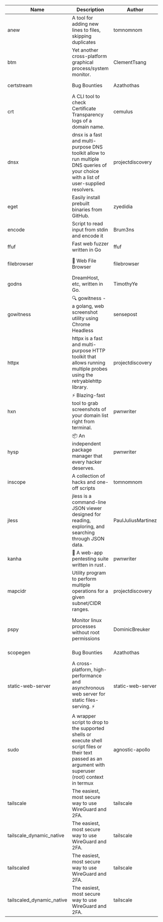| Name | Description | Author | Repository | Stars | Version | Updated | Size | SHA256SUM | B3SUM | Source | Language | License |
| ---- | ----------- | ------ | ---------- | ----- | ------- | ------- | ---- | --- | ------ | --------|-------- | ------- |
| anew | A tool for adding new lines to files, skipping duplicates | tomnomnom | [https://github.com/tomnomnom/anew](https://github.com/tomnomnom/anew) | 1109 | v0.1.1 | 2022-03-15T22:35:31Z | 1.41 MB | db6b202d4db62a4582a3e48f9ee6bf2a65562cd5e1ae02a87a21e11575e5749e | f0c6fb4c3e89b4dfe94f70cfb738faa9f9d6c713551a9acb17887de26bc6c7d2 | https://raw.githubusercontent.com/Azathothas/Toolpacks/main/aarch64_arm64_v8a_Android/anew | Go | MIT License |
| btm | Yet another cross-platform graphical process/system monitor. | ClementTsang | [https://github.com/ClementTsang/bottom](https://github.com/ClementTsang/bottom) | 8206 | 0.9.6 | 2023-08-27T01:43:44Z | 3.11 MB | 3972c2a025d299d7156755bd4db12b5654ec551ecb44616b64a8cc7900e51c46 | 0239eed89a8d263fca4fa5729fbeab1e12234e84773317e9dc99ff941a41c1e7 | https://raw.githubusercontent.com/Azathothas/Toolpacks/main/aarch64_arm64_v8a_Android/btm | Rust | MIT License |
| certstream |  Bug Bounties | Azathothas | [https://github.com/Azathothas/Arsenal](https://github.com/Azathothas/Arsenal) | 13 | null |  | 4.54 MB | 1b2d4262b8f4a9d3b31ba2fe3f3a336b98caf3efc1c2c1aefae8b3d81f4c4e94 | 67b468b325548aa1a0a4df7ed6f5401083d9ce39d9f22ae92e227b2b002f5d87 | https://raw.githubusercontent.com/Azathothas/Toolpacks/main/aarch64_arm64_v8a_Android/certstream | Shell | null |
| crt | A CLI tool to check Certificate Transparency logs of a domain name. | cemulus | [https://github.com/cemulus/crt](https://github.com/cemulus/crt) | 64 | v0.1.0 | 2022-03-08T21:41:54Z | 4.63 MB | 5fdbcd2c18864b7e64cae3bfcabaca13d708a238eb4137ba66f5a205420b4f4d | e32e2a4a9229ca2995689a13a1130a2f1ef5d3600f3c151634838075d50eb38f | https://raw.githubusercontent.com/Azathothas/Toolpacks/main/aarch64_arm64_v8a_Android/crt | Go | Apache License 2.0 |
| dnsx | dnsx is a fast and multi-purpose DNS toolkit allow to run multiple DNS queries of your choice with a list of user-supplied resolvers. | projectdiscovery | [https://github.com/projectdiscovery/dnsx](https://github.com/projectdiscovery/dnsx) | 1822 | v1.1.6 | 2023-11-11T19:20:44Z | 25.01 MB | a7a8f2131dc15ec14b467736ff619b601b86658204953211fa3b90d6ae2dbca6 | cac64dd8408be804c2943efd3047041f16385be7f366917011876124e322c2f4 | https://raw.githubusercontent.com/Azathothas/Toolpacks/main/aarch64_arm64_v8a_Android/dnsx | Go | MIT License |
| eget | Easily install prebuilt binaries from GitHub. | zyedidia | [https://github.com/zyedidia/eget](https://github.com/zyedidia/eget) | 658 | v1.3.3 | 2023-02-22T05:15:46Z | 6.49 MB | 86656c36d9c2cc636c94ebb6ab521452178d0596ffe202cb1828deb22bb175a9 | b91d0cc28c41a0ee6f6edc0038b65504ef1a11eca7c9a878b27e1edcb64a4a59 | https://raw.githubusercontent.com/Azathothas/Toolpacks/main/aarch64_arm64_v8a_Android/eget | Go | MIT License |
| encode | Script to read input from stdin and encode it | Brum3ns | [https://github.com/Brum3ns/encode](https://github.com/Brum3ns/encode) | 18 | null |  | 2.49 MB | 5f3e5ab6b59ae4bea4fdb71799718ca6fdbe0b170d673818035412e0e75812fe | f5f3c7f342a6fa4931214cf63be9633f269766659ac991d1088c9287ee8b13fe | https://raw.githubusercontent.com/Azathothas/Toolpacks/main/aarch64_arm64_v8a_Android/encode | Go | MIT License |
| ffuf | Fast web fuzzer written in Go | ffuf | [https://github.com/ffuf/ffuf](https://github.com/ffuf/ffuf) | 10732 | v2.1.0 | 2023-09-16T12:23:19Z | 8.18 MB | 97bd25061f9602f0ea5c2682874f4a815f7fda9fdde4ea33a6141788785db29c | 15ee6663660a981a7e1ace7fd5e0927cdc52572876a77623fd05935a2e114862 | https://raw.githubusercontent.com/Azathothas/Toolpacks/main/aarch64_arm64_v8a_Android/ffuf | Go | MIT License |
| filebrowser | 📂 Web File Browser | filebrowser | [https://github.com/filebrowser/filebrowser](https://github.com/filebrowser/filebrowser) | 22072 | v2.27.0 | 2024-01-02T14:38:37Z | 13.29 MB | 08eccdc2c048283d1efb3805ecb876330d0236de70d3d39cb59dc37cc962f1b1 | 3e2cdecefe8800f131f89336bbdf8e30ef5e984040b9b462d944dc8a8c1550ee | https://raw.githubusercontent.com/Azathothas/Toolpacks/main/aarch64_arm64_v8a_Android/filebrowser | Go | Apache License 2.0 |
| godns |  DreamHost, etc, written in Go. | TimothyYe | [https://github.com/TimothyYe/godns](https://github.com/TimothyYe/godns) | 1385 | v3.0.5 | 2024-01-05T15:35:43Z | 11.80 MB | 8d619839c42df51c60475125657e0f650986449d53cb98ef4f9460b4a07d92c0 | d7c636b4b17324afad5e225a87df7641300e68a326f3d6b87c56d83bce5e6807 | https://raw.githubusercontent.com/Azathothas/Toolpacks/main/aarch64_arm64_v8a_Android/godns | Go | Apache License 2.0 |
| gowitness | 🔍 gowitness - a golang, web screenshot utility using Chrome Headless | sensepost | [https://github.com/sensepost/gowitness](https://github.com/sensepost/gowitness) | 2520 | 2.5.1 | 2023-10-29T11:11:30Z | 25.96 MB | 0f1ccc696b63aedab9630da4c6be4ca81efe57f546f5dcb2ea963b39cf466d8a | ba906a0b26dbd703d78e57acc4329effe608d9c8a4b73f90f3877763673373df | https://raw.githubusercontent.com/Azathothas/Toolpacks/main/aarch64_arm64_v8a_Android/gowitness | Go | GNU General Public License v3.0 |
| httpx | httpx is a fast and multi-purpose HTTP toolkit that allows running multiple probes using the retryablehttp library. | projectdiscovery | [https://github.com/projectdiscovery/httpx](https://github.com/projectdiscovery/httpx) | 6316 | v1.3.7 | 2023-11-13T07:26:10Z | 39.73 MB | 6f1c1b17880131acc8f339f8ac42c7c8dceb3bd475c90e151efb1db0b70fca51 | e5056cc9c0c8f8e55541be9677a029d35d6c7189d672f3e291e3479d4928ec30 | https://raw.githubusercontent.com/Azathothas/Toolpacks/main/aarch64_arm64_v8a_Android/httpx | Go | MIT License |
| hxn | ⚡ Blazing-fast tool to grab screenshots of your domain list right from terminal. | pwnwriter | [https://github.com/pwnwriter/haylxon](https://github.com/pwnwriter/haylxon) | 349 | v0.1.9 | 2023-11-03T07:24:19Z | 6.03 MB | d805966903ba16dd46f3d75ac9440678b7f938b3a91fe95988089a3052b8fae5 | e064ad98d4d6daf674813720b6157cc6fd06850d77879474efd98a4776037daa | https://raw.githubusercontent.com/Azathothas/Toolpacks/main/aarch64_arm64_v8a_Android/hxn | Rust | MIT License |
| hysp | 📦 An independent package manager that every hacker deserves. | pwnwriter | [https://github.com/pwnwriter/hysp](https://github.com/pwnwriter/hysp) | 388 | v0.1.2 | 2023-12-13T15:03:18Z | 3.26 MB | 52ef3e1c32a05268bcba2f93cb3fdf7d92a919c5ae9259469b8e36aa5df19531 | fc645d92ca49925c03f54fa5852eba923b3f50342fcfd3c0abccd93829564a60 | https://raw.githubusercontent.com/Azathothas/Toolpacks/main/aarch64_arm64_v8a_Android/hysp | Rust | MIT License |
| inscope | A collection of hacks and one-off scripts | tomnomnom | [https://github.com/tomnomnom/hacks](https://github.com/tomnomnom/hacks) | 1967 | null |  | 1.79 MB | e06af1ef4e09a97793f5673de9bbe8cb0bd39e85878c362433e828e5c32ff7ea | dccce1fbc3fcd720c631932d4c7f1a59712852ce472380186e5ee968cf528c6e | https://raw.githubusercontent.com/Azathothas/Toolpacks/main/aarch64_arm64_v8a_Android/inscope | Go | null |
| jless | jless is a command-line JSON viewer designed for reading, exploring, and searching through JSON data. | PaulJuliusMartinez | [https://github.com/PaulJuliusMartinez/jless](https://github.com/PaulJuliusMartinez/jless) | 4299 | v0.9.0 | 2023-07-17T02:51:34Z | 1.74 MB | 7833474dcc6a493542580897949bb4b842e0f9e2e71834ee6072c469573120f5 | 56e6f82dd4b81ec33cf1d76090f6522514c0f96bb2843c12688e1979015ee859 | https://raw.githubusercontent.com/Azathothas/Toolpacks/main/aarch64_arm64_v8a_Android/jless | Rust | MIT License |
| kanha | 🦚 A web-app pentesting suite written in rust . | pwnwriter | [https://github.com/pwnwriter/kanha](https://github.com/pwnwriter/kanha) | 218 | v-v0.1.2 | 2023-10-17T16:42:52Z | 2.78 MB | d92ce5d7f396d0cd46c7766bca3aaa0351abb4cfec0279b94783eb06dfd0d303 | 6b2ed3125975891cddc8001b3ae8b6ce658ff5828a4f36e2fba36118a4d3dd34 | https://raw.githubusercontent.com/Azathothas/Toolpacks/main/aarch64_arm64_v8a_Android/kanha | Rust | MIT License |
| mapcidr | Utility program to perform multiple operations for a given subnet/CIDR ranges. | projectdiscovery | [https://github.com/projectdiscovery/mapcidr](https://github.com/projectdiscovery/mapcidr) | 871 | v1.1.16 | 2023-11-23T07:59:56Z | 22.31 MB | 88dfef61bde5bd8e1993063dd61eabefde4f7646c9564cde7e256c8c9a1aa315 | 3f9d5fb8513aadb7549d8954467d0d8502b877667709171f80a07e8e4db10032 | https://raw.githubusercontent.com/Azathothas/Toolpacks/main/aarch64_arm64_v8a_Android/mapcidr | Go | MIT License |
| pspy | Monitor linux processes without root permissions | DominicBreuker | [https://github.com/DominicBreuker/pspy](https://github.com/DominicBreuker/pspy) | 4306 | v1.2.1 | 2023-01-17T21:10:08Z | 3.48 MB | bbf958c089591c51581cb94471ff604a050e76eddd4da1336393f0c8f7f95692 | e9dc9fc0fdd89adacc560c43c883f3de12c2b8dba313d748bdc737d265431bba | https://raw.githubusercontent.com/Azathothas/Toolpacks/main/aarch64_arm64_v8a_Android/pspy | Go | GNU General Public License v3.0 |
| scopegen |  Bug Bounties | Azathothas | [https://github.com/Azathothas/Arsenal](https://github.com/Azathothas/Arsenal) | 13 | null |  | 1.54 MB | 84f151de204c205ba4e798de1e0db55bf4a1ed4288ac60aa337c61a20d6fb4b5 | d99df957676f380107787f2b6e584055d67bad890a95b7715d6e93c4ab9d3752 | https://raw.githubusercontent.com/Azathothas/Toolpacks/main/aarch64_arm64_v8a_Android/scopegen | Shell | null |
| static-web-server | A cross-platform, high-performance and asynchronous web server for static files-serving. ⚡ | static-web-server | [https://github.com/static-web-server/static-web-server](https://github.com/static-web-server/static-web-server) | 962 | v2.24.2 | 2023-12-28T17:38:30Z | 6.44 MB | b91c0be5c541d063ef553aeac152f2c553a22bfd26e1d9da736e4bcd6c3299d5 | b81d7d2f8f24eccd2eb58d3ed59d3fdae47075101c03e692c53ac2b4eb5023f5 | https://raw.githubusercontent.com/Azathothas/Toolpacks/main/aarch64_arm64_v8a_Android/static-web-server | Rust | Apache License 2.0 |
| sudo | A wrapper script to drop to the supported shells or execute shell script files or their text passed as an argument with superuser (root) context in termux | agnostic-apollo | [https://github.com/agnostic-apollo/sudo](https://github.com/agnostic-apollo/sudo) | 63 | v0.2.0 | 2021-04-10T21:03:11Z | 0.24 MB | 9e56787b3ca489a9eb9e3a64f54944aa92c728d18576972ef7ef6bb10ca6462c | 261a7ec6cf5ed2fbc82f8128f2583eda7faeb8939b9e08143046f0b046e504ae | https://raw.githubusercontent.com/Azathothas/Toolpacks/main/aarch64_arm64_v8a_Android/sudo | Shell | MIT License |
| tailscale | The easiest, most secure way to use WireGuard and 2FA. | tailscale | [https://github.com/tailscale/tailscale](https://github.com/tailscale/tailscale) | 14845 | v1.56.1 | 2023-12-15T19:44:23Z | 10.42 MB | a114fc9064192e1eddbf0cec8ca95ff342df0b2ae717a6f9c628387ed6451c98 | 0887795552cff90cfd0844694b6c3a87024d97fae58c9a5ce8f7d806eaf923ce | https://raw.githubusercontent.com/Azathothas/Toolpacks/main/aarch64_arm64_v8a_Android/tailscale | Go | BSD 3-Clause New or Revised License |
| tailscale_dynamic_native | The easiest, most secure way to use WireGuard and 2FA. | tailscale | [https://github.com/tailscale/tailscale](https://github.com/tailscale/tailscale) | 14845 | v1.56.1 | 2023-12-15T19:44:23Z | 10.69 MB | 48bb49e4ab3a4578f234391ff57941f21c42898f39ec1f7bf51aac1bfd0242c4 | cfe0bab8e395295deb680a85db5ff12f131ae3850167b74d7c1e28bb24488bbc | https://raw.githubusercontent.com/Azathothas/Toolpacks/main/aarch64_arm64_v8a_Android/tailscale_dynamic_native | Go | BSD 3-Clause New or Revised License |
| tailscaled | The easiest, most secure way to use WireGuard and 2FA. | tailscale | [https://github.com/tailscale/tailscale](https://github.com/tailscale/tailscale) | 14845 | v1.56.1 | 2023-12-15T19:44:23Z | 28.10 MB | 0340d673d4d2dcb8101c0bbfae2b4e3077626b9c48d4b930a2703a7b94029e77 | 8b556ab47194a3898393c5032987574b325777ecc36faf4dc4fdb34a52b98e2e | https://raw.githubusercontent.com/Azathothas/Toolpacks/main/aarch64_arm64_v8a_Android/tailscaled | Go | BSD 3-Clause New or Revised License |
| tailscaled_dynamic_native | The easiest, most secure way to use WireGuard and 2FA. | tailscale | [https://github.com/tailscale/tailscale](https://github.com/tailscale/tailscale) | 14845 | v1.56.1 | 2023-12-15T19:44:23Z | 29.86 MB | b0cd6c2f4d0f7d81f6e97b4b1934ea5921b3efb5e7f9234fd9f1cf5054f5207f | d41bff2b9913ed28d2a8534ec34eb335700888ea0c36bf051449be5ea3889ec0 | https://raw.githubusercontent.com/Azathothas/Toolpacks/main/aarch64_arm64_v8a_Android/tailscaled_dynamic_native | Go | BSD 3-Clause New or Revised License |
